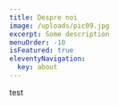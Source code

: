 ```yaml
---
title: Despre noi
image: /uploads/pic09.jpg
excerpt: Some description
menuOrder: -10
isFeatured: true
eleventyNavigation:
  key: about
---
```


test
